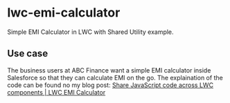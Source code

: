 # lwc-emi-calculator
Simple EMI Calculator in LWC with Shared Utility example.

## Use case
The business users at ABC Finance want a simple EMI calculator inside Salesforce so that they can calculate EMI on the go. The explaination of the code can be found no my blog post: [Share JavaScript code across LWC components | LWC EMI Calculator
](https://www.forcetrails.com/2022/05/share-javascript-code-across-lwc-.html)
